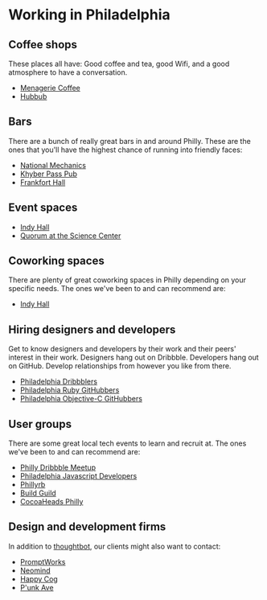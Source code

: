 Working in Philadelphia
===================

Coffee shops
------------

These places all have: Good coffee and tea, good Wifi, and a good atmosphere to have a conversation.

* [Menagerie Coffee](https://goo.gl/maps/HjH5T)
* [Hubbub](https://goo.gl/maps/sQhGl)

Bars
----

There are a bunch of really great bars in and around Philly. These are the ones that you'll have the highest chance of running into friendly faces:

* [National Mechanics](https://goo.gl/maps/s0htq)
* [Khyber Pass Pub](https://goo.gl/maps/uNf2E)
* [Frankfort Hall](https://goo.gl/maps/QGfcC)

Event spaces
------------

* [Indy Hall](https://goo.gl/maps/OcH2z)
* [Quorum at the Science Center](https://goo.gl/maps/lNlnG)

Coworking spaces
----------------
There are plenty of great coworking spaces in Philly depending on your specific needs. The ones we've
been to and can recommend are:

* [Indy Hall](https://goo.gl/maps/OcH2z)

Hiring designers and developers
-------------------------------

Get to know designers and developers by their work and their peers' interest in
their work. Designers hang out on Dribbble. Developers hang out on GitHub.
Develop relationships from however you like from there.

* [Philadelphia Dribbblers](http://dribbble.com/designers?location=Philadelphia)
* [Philadelphia Ruby
GitHubbers](https://github.com/search?type=Users&language=ruby&q=location:philadelphia)
* [Philadelphia Objective-C
GitHubbers](https://github.com/search?l=Objective-C&q=location%3Aphiladelphia&type=Users)

User groups
-----------

There are some great local tech events to learn and recruit at. The ones we've
been to and can recommend are:

* [Philly Dribbble Meetup](http://www.meetup.com/dribbble/Philadelphia-PA/)
* [Philadelphia Javascript Developers](www.meetup.com/Philadelphia-JavaScript-Developers/)
* [Phillyrb](http://www.phillyrb.org/)
* [Build Guild](http://philly.buildguild.org/)
* [CocoaHeads Philly](http://phillycocoa.org/)

Design and development firms
----------------------------

In addition to [thoughtbot](http://thoughtbot.com/contact), our clients might
also want to contact:

* [PromptWorks](http://www.promptworks.com/)
* [Neomind](http://www.neomindlabs.com/)
* [Happy Cog](http://happycog.com/)
* [P'unk Ave](http://punkave.com/)

